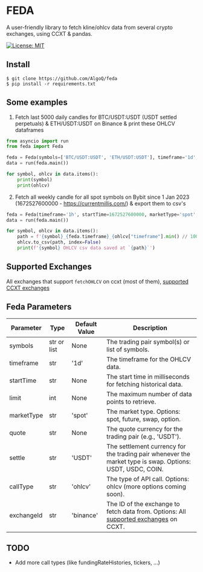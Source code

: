 # FEDA
A user-friendly library to fetch kline/ohlcv data from several crypto exchanges, using CCXT & pandas.

[![License: MIT](https://img.shields.io/badge/License-MIT-yellow.svg)](https://opensource.org/licenses/MIT)
## Install
```shell
$ git clone https://github.com/AlgoQ/feda
$ pip install -r requirements.txt
```

## Some examples
1. Fetch last 5000 daily candles for BTC/USDT:USDT (USDT settled perpetuals) & ETH/USDT:USDT on Binance & print these OHLCV dataframes
```python
from asyncio import run
from feda import Feda

feda = Feda(symbols=['BTC/USDT:USDT', 'ETH/USDT:USDT'], timeframe='1d', limit=5000, exchangeId='binance')
data = run(feda.main())

for symbol, ohlcv in data.items():
    print(symbol)
    print(ohlcv)
```

2. Fetch all weekly candle for all spot symbols on Bybit since 1 Jan 2023 (1672527600000 - https://currentmillis.com/) & export them to csv's
```python
feda = Feda(timeframe='1h', startTime=1672527600000, marketType='spot', exchangeId='bybit')
data = run(feda.main())

for symbol, ohlcv in data.items():
    path = f'{symbol}_{feda.timeframe}_{ohlcv["timeframe"].min() // 1000}_{ohlcv["timeframe"].max() // 1000}.csv'
    ohlcv.to_csv(path, index=False)
    print(f'{symbol} OHLCV csv data saved at `{path}`')
```


## Supported Exchanges
All exchanges that support `fetchOHLCV` on ccxt (most of them), [supported CCXT exchanges](https://github.com/ccxt/ccxt/wiki/Exchange-Markets)

## Feda Parameters
| Parameter     | Type             | Default Value | Description                                                                                               |
|---------------|------------------|---------------|-----------------------------------------------------------------------------------------------------------|
| symbols       | str or list      | None          | The trading pair symbol(s) or list of symbols.                                                            |
| timeframe     | str              | '1d'          | The timeframe for the OHLCV data.                                                                         |
| startTime     | str              | None          | The start time in milliseconds for fetching historical data.                                              |
| limit         | int              | None          | The maximum number of data points to retrieve.                                                            |
| marketType    | str              | 'spot'        | The market type. Options: spot, future, swap, option.                                                     |
| quote         | str              | None          | The quote currency for the trading pair (e.g., 'USDT').                                                   |
| settle        | str              | 'USDT'        | The settlement currency for the trading pair whenever the market type is swap. Options: USDT, USDC, COIN. |
| callType      | str              | 'ohlcv'       | The type of API call. Options: ohlcv (more options coming soon).                                          |
| exchangeId    | str              | 'binance'     | The ID of the exchange to fetch data from. Options: All [supported exchanges](https://github.com/ccxt/ccxt/wiki/Exchange-Markets) on CCXT.                      |

## TODO
* Add more call types (like fundingRateHistories, tickers, ...)
